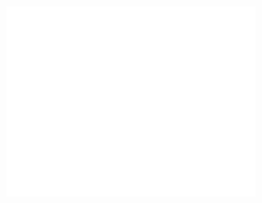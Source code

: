 ![Metrics](/github-metrics.svg)
<!--
<div align="center">
  <a href="https://github.com/canonnizq/">
    <img height=200 src="https://github-readme-stats.vercel.app/api?username=canonnizq&theme=onedark&rank_icon=percentile" />
    <img height=200 src="https://github-readme-stats.vercel.app/api/top-langs?username=canonnizq&theme=onedark&layout=compact" />
    <br>
    <img width=825 src="https://github-profile-trophy.vercel.app/?username=canonnizq&theme=onedark&row=1" />
  </a>
</div>
-->
